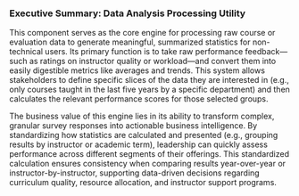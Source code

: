 ### Executive Summary: Data Analysis Processing Utility

This component serves as the core engine for processing raw course or evaluation data to generate meaningful, summarized statistics for non-technical users. Its primary function is to take raw performance feedback—such as ratings on instructor quality or workload—and convert them into easily digestible metrics like averages and trends. This system allows stakeholders to define specific slices of the data they are interested in (e.g., only courses taught in the last five years by a specific department) and then calculates the relevant performance scores for those selected groups.

The business value of this engine lies in its ability to transform complex, granular survey responses into actionable business intelligence. By standardizing how statistics are calculated and presented (e.g., grouping results by instructor or academic term), leadership can quickly assess performance across different segments of their offerings. This standardized calculation ensures consistency when comparing results year-over-year or instructor-by-instructor, supporting data-driven decisions regarding curriculum quality, resource allocation, and instructor support programs.